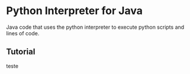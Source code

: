 # Python Interpreter for Java
Java code that uses the python interpreter to execute python scripts and lines of code.

## Tutorial
teste
